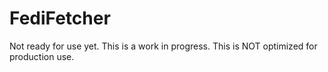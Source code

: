 # FediFetcher

Not ready for use yet. This is a work in progress. This is NOT optimized for production use.
